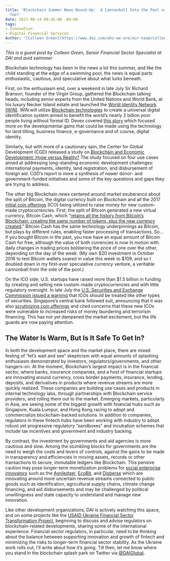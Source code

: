 ```yaml
---
title: 'Blockchain Summer News Round-Up:  A Cannonball Into the Pool or a Dip of the
  Toe?'
date: 2017-08-14 09:45:00 -04:00
tags:
- Innovation
- Digital Financial Services
Author: "[Colleen Green](https://www.dai.com/who-we-are/our-team/colleen-green)"
---
```


*This is a guest post by Colleen Green, Senior Financial Sector Specialist at DAI and avid swimmer*

Blockchain technology has been in the news a lot this summer, and like the child standing at the edge of a swimming pool, the news is equal parts enthusiastic, cautious, and speculative about what lurks beneath. 

<!--more-->

First, on the enthusiasm end, over a weekend in late July Sir Richard Branson, founder of the Virgin Group, gathered the Blockchain talking heads, including senior experts from the United Nations and World Bank, at his luxury Necker Island estate and launched the [World Identity Network (WIN)](https://www.win.systems/). WIN will utilize [Blockchain technologies](https://medium.com/tradecraft-traction/blockchain-for-the-rest-of-us-c3fc5e42254f) to create a universal digital identification system aimed to benefit the world’s nearly 2 billion poor people living without formal ID. Devex covered [this story](https://www.devex.com/news/new-initiative-aims-to-deliver-on-the-promise-of-blockchain-for-identity-90620) which focused more on the developmental gains that could be made using the technology for land titling, business finance, e-governance and of course, digital identity.

Similarly, but with more of a cautionary spin, the Center for Global Development (CGD) released a study on [Blockchain and Economic Development: Hype versus Reality?](https://www.cgdev.org/publication/blockchain-and-economic-development-hype-vs-reality) The study focused on four use cases aimed at addressing long-standing economic development challenges:  international payments, identity, land registration, and disbursement of foreign aid. CGD’s report is more a synthesis of newer donor- and government-funded initiatives and some of the key questions and gaps they are trying to address.

The other big Blockchain news centered around market exuberance about the split of Bitcoin, the digital currency built on Blockchain and all the 2017 [initial coin offerings](http://www.investopedia.com/terms/i/initial-coin-offering-ico.asp) (ICO) being utilized to raise money for new custom-made cryptocurrencies. First, the split of Bitcoin generated a new virtual currency, Bitcoin Cash, which “[retains all the history from Bitcoin’s Blockchain, creating the same number of tokens, plus the new currency created](http://www.reuters.com/article/us-bitcoin-split-idUSKBN1AH5F1).” Bitcoin Cash has the same technology underpinnings as Bitcoin, but plays by different rules, enabling faster processing of transactions. So… if you bought Bitcoin in the past, you now have an equal amount of Bitcoin Cash for free, although the value of both currencies is now in motion with daily changes in trading prices bolstering the price of one over the other, depending on the day of the week. (My own $20 investment in October 2016 to test Bitcoin wallets soared in value this week to $109, and so I doubled down in my first-ever speculative currency venture, a veritable cannonball from the side of the pool.)

On the ICO side, U.S. startups have raised more than $1.5 billion in funding by creating and selling new custom-made cryptocurrencies and with little regulatory oversight. In late July the [U.S. Securities and Exchange Commission issued a warning](https://www.nytimes.com/2017/08/07/business/dealbook/initial-coin-offerings-sec-virtual-currency.html) that ICOs should be treated like other types of securities. Singapore’s central bank followed suit, announcing that it was also [scrutinizing coin offerings](http://www.mas.gov.sg/News-and-Publications/Media-Releases/2017/MAS-clarifies-regulatory-position-on-the-offer-of-digital-tokens-in-Singapore.aspx) and cited concerns that these new ICOs were vulnerable to increased risks of money laundering and terrorism financing. This has not yet dampened the market excitement, but the life guards are now paying attention.

## The Water Is Warm, But Is It Safe To Get In?

In both the development space and the market place, there are mixed feeling of “let’s wait and see” skepticism with equal amounts of splashing enthusiasm demonstrated by investors, regulators/governments, and other hangers-on. At the moment, Blockchain’s largest impact is in the financial sector, where banks, insurance companies, and a host of financial startups are innovating around currency, cross border payments, insurance, lending, deposits, and derivatives in products where revenue streams are more quickly realized. These companies are building use cases and products in internal technology labs, through partnerships with Blockchain service providers, and rolling them out to the market. Emerging markets, particularly in Asia, are seeing some of the biggest growth with financial hubs such as Singapore, Kuala Lumpur, and Hong Kong racing to adopt and commercialize blockchain-backed solutions. In addition to companies, regulators in these fintech hubs have been working with industry to adopt robust yet progressive regulatory “sandboxes” and incubation schemes that include tax incentives and government and industry backing.

By contrast, the investment by governments and aid agencies is more cautious and slow. Among the stumbling blocks for governments are the need to weigh the costs and levers of controls, against the gains to be made in transparency and efficiencies in moving assets, records or other transactions to secure, immutable ledgers like Blockchain. This pensive caution may pose longer-term monetization problems for [social enterprise innovators](https://medium.com/@cstrange/blockchains-and-social-enterprises-part-2-3d01c1929471) such as the [Agriledger](https://www.agriledger.co/), [EcoBit](http://www.ecobit.io/), and [Disberse](http://www.disberse.com/) which are innovating around more uncertain revenue streams connected to public goods such as identification, agricultural supply chains, climate change financing, and aid disbursements and may be challenged by political unwillingness and state capacity to understand and manage new innovation.

Like other development organizations, DAI is actively watching this space, and on some projects like the [USAID Ukraine Financial Sector Transformation Project](https://www.dai.com/our-work/projects/ukraine-transforming-financial-sector-fst), beginning to discuss and advise regulators on blockchain-related developments, sharing some of the international experience. Financial sector regulators, in particular, need to be thinking about the balance between supporting innovation and growth of fintech and minimizing the risks to longer-term financial sector stability. As the Ukraine work rolls out, I’ll write about how it’s going. Till then, let me know where you stand in the blockchain splash park on Twitter via [@DAIGlobal](https://twitter.com/DAIGlobal?ref_src=twsrc%5Egoogle%7Ctwcamp%5Eserp%7Ctwgr%5Eauthor).